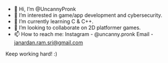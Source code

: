 - 👋 Hi, I’m @UncannyPronk
- 👀 I’m interested in game/app development and cybersecurity.
- 🌱 I’m currently learning C & C++.
- 💞️ I’m looking to collaborate on 2D platformer games.
- 📫 How to reach me: Instagram - @uncanny.pronk
                      Email - janardan.ram.sri@gmail.com

Keep working hard! :)
